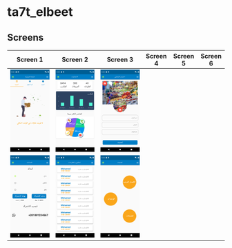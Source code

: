 # ta7t_elbeet

## Screens

|Screen 1| Screen 2| Screen 3|Screen 4|Screen 5|Screen 6|
|:------:|:-------:|:-------:|:-------:|:-------:|:-------:|
|![](./Screenshot_1608804179.png)|![](./Screenshot_1608804187.png)|![](./Screenshot_1608804195.png)|
 ![](./Screenshot_1608804207.png)|![](./Screenshot_1608806094.png)|![](./Screenshot_1608806100.png)|
